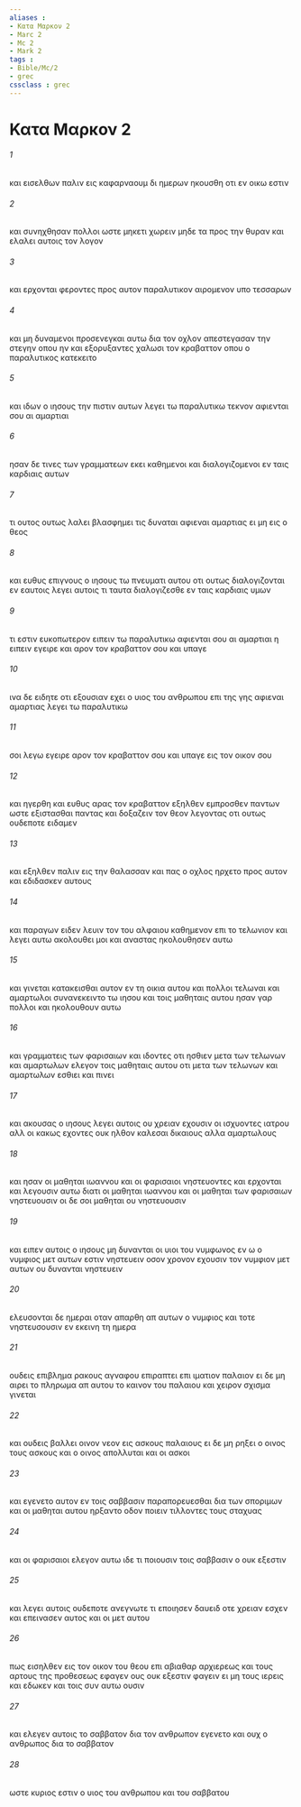 ```yaml
---
aliases : 
- Κατα Μαρκον 2
- Marc 2
- Mc 2
- Mark 2
tags : 
- Bible/Mc/2
- grec
cssclass : grec
---
```


# Κατα Μαρκον 2

###### 1
και εισελθων παλιν εις καφαρναουμ δι ημερων ηκουσθη οτι εν οικω εστιν
###### 2
και συνηχθησαν πολλοι ωστε μηκετι χωρειν μηδε τα προς την θυραν και ελαλει αυτοις τον λογον
###### 3
και ερχονται φεροντες προς αυτον παραλυτικον αιρομενον υπο τεσσαρων
###### 4
και μη δυναμενοι προσενεγκαι αυτω δια τον οχλον απεστεγασαν την στεγην οπου ην και εξορυξαντες χαλωσι τον κραβαττον οπου ο παραλυτικος κατεκειτο
###### 5
και ιδων ο ιησους την πιστιν αυτων λεγει τω παραλυτικω τεκνον αφιενται σου αι αμαρτιαι
###### 6
ησαν δε τινες των γραμματεων εκει καθημενοι και διαλογιζομενοι εν ταις καρδιαις αυτων
###### 7
τι ουτος ουτως λαλει βλασφημει τις δυναται αφιεναι αμαρτιας ει μη εις ο θεος
###### 8
και ευθυς επιγνους ο ιησους τω πνευματι αυτου οτι ουτως διαλογιζονται εν εαυτοις λεγει αυτοις τι ταυτα διαλογιζεσθε εν ταις καρδιαις υμων
###### 9
τι εστιν ευκοπωτερον ειπειν τω παραλυτικω αφιενται σου αι αμαρτιαι η ειπειν εγειρε και αρον τον κραβαττον σου και υπαγε
###### 10
ινα δε ειδητε οτι εξουσιαν εχει ο υιος του ανθρωπου επι της γης αφιεναι αμαρτιας λεγει τω παραλυτικω
###### 11
σοι λεγω εγειρε αρον τον κραβαττον σου και υπαγε εις τον οικον σου
###### 12
και ηγερθη και ευθυς αρας τον κραβαττον εξηλθεν εμπροσθεν παντων ωστε εξιστασθαι παντας και δοξαζειν τον θεον λεγοντας οτι ουτως ουδεποτε ειδαμεν
###### 13
και εξηλθεν παλιν εις την θαλασσαν και πας ο οχλος ηρχετο προς αυτον και εδιδασκεν αυτους
###### 14
και παραγων ειδεν λευιν τον του αλφαιου καθημενον επι το τελωνιον και λεγει αυτω ακολουθει μοι και αναστας ηκολουθησεν αυτω
###### 15
και γινεται κατακεισθαι αυτον εν τη οικια αυτου και πολλοι τελωναι και αμαρτωλοι συνανεκειντο τω ιησου και τοις μαθηταις αυτου ησαν γαρ πολλοι και ηκολουθουν αυτω
###### 16
και γραμματεις των φαρισαιων και ιδοντες οτι ησθιεν μετα των τελωνων και αμαρτωλων ελεγον τοις μαθηταις αυτου οτι μετα των τελωνων και αμαρτωλων εσθιει και πινει
###### 17
και ακουσας ο ιησους λεγει αυτοις ου χρειαν εχουσιν οι ισχυοντες ιατρου αλλ οι κακως εχοντες ουκ ηλθον καλεσαι δικαιους αλλα αμαρτωλους
###### 18
και ησαν οι μαθηται ιωαννου και οι φαρισαιοι νηστευοντες και ερχονται και λεγουσιν αυτω διατι οι μαθηται ιωαννου και οι μαθηται των φαρισαιων νηστευουσιν οι δε σοι μαθηται ου νηστευουσιν
###### 19
και ειπεν αυτοις ο ιησους μη δυνανται οι υιοι του νυμφωνος εν ω ο νυμφιος μετ αυτων εστιν νηστευειν οσον χρονον εχουσιν τον νυμφιον μετ αυτων ου δυνανται νηστευειν
###### 20
ελευσονται δε ημεραι οταν απαρθη απ αυτων ο νυμφιος και τοτε νηστευσουσιν εν εκεινη τη ημερα
###### 21
ουδεις επιβλημα ρακους αγναφου επιραπτει επι ιματιον παλαιον ει δε μη αιρει το πληρωμα απ αυτου το καινον του παλαιου και χειρον σχισμα γινεται
###### 22
και ουδεις βαλλει οινον νεον εις ασκους παλαιους ει δε μη ρηξει ο οινος τους ασκους και ο οινος απολλυται και οι ασκοι
###### 23
και εγενετο αυτον εν τοις σαββασιν παραπορευεσθαι δια των σποριμων και οι μαθηται αυτου ηρξαντο οδον ποιειν τιλλοντες τους σταχυας
###### 24
και οι φαρισαιοι ελεγον αυτω ιδε τι ποιουσιν τοις σαββασιν ο ουκ εξεστιν
###### 25
και λεγει αυτοις ουδεποτε ανεγνωτε τι εποιησεν δαυειδ οτε χρειαν εσχεν και επεινασεν αυτος και οι μετ αυτου
###### 26
πως εισηλθεν εις τον οικον του θεου επι αβιαθαρ αρχιερεως και τους αρτους της προθεσεως εφαγεν ους ουκ εξεστιν φαγειν ει μη τους ιερεις και εδωκεν και τοις συν αυτω ουσιν
###### 27
και ελεγεν αυτοις το σαββατον δια τον ανθρωπον εγενετο και ουχ ο ανθρωπος δια το σαββατον
###### 28
ωστε κυριος εστιν ο υιος του ανθρωπου και του σαββατου
